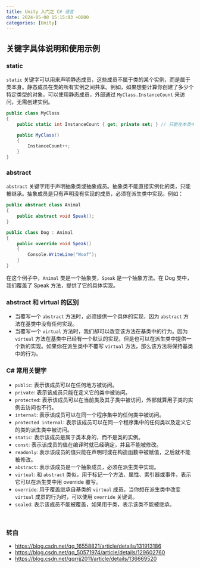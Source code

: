 ```yaml
---
title: Unity 入门之 C# 语言
date: 2024-05-08 15:15:03 +0800
categories: [Unity]
---
```


## 关键字具体说明和使用示例

### static

`static` 关键字可以用来声明静态成员，这些成员不属于类的某个实例，而是属于类本身。静态成员在类的所有实例之间共享。例如，如果想要计算你创建了多少个特定类型的对象，可以使用静态成员，外部通过 `MyClass.InstanceCount` 来访问，无需创建实例。

``` c#
public class MyClass
{
    public static int InstanceCount { get; private set; } // 只能在本类中修改 InstanceCount 值，外部只能访问

    public MyClass()
    {
        InstanceCount++;
    }
}
```

### abstract

`abstract` 关键字用于声明抽象类或抽象成员。抽象类不能直接实例化的类，只能被继承。抽象成员是只有声明没有实现的成员，必须在派生类中实现。例如：

``` c#
public abstract class Animal
{
    public abstract void Speak();
}

public class Dog : Animal
{
    public override void Speak()
    {
        Console.WriteLine("Woof");
    }
}
```

在这个例子中，`Animal` 类是一个抽象类，`Speak` 是一个抽象方法。在 Dog 类中，我们覆盖了 Speak 方法，提供了它的具体实现。

### abstract 和 virtual 的区别

* 当覆写一个 `abstract` 方法时，必须提供一个具体的实现，因为 `abstract` 方法在基类中没有任何实现。
* 当覆写一个 `virtual` 方法时，我们却可以改变该方法在基类中的行为。因为 `virtual` 方法在基类中已经有一个默认的实现，但是也可以在派生类中提供一个新的实现。如果你在派生类中不覆写 `virtual` 方法，那么该方法将保持基类中的行为。

### C# 常用关键字

* `public`: 表示该成员可以在任何地方被访问。
* `private`: 表示该成员只能在定义它的类中被访问。
* `protected`: 表示该成员可以在当前类及其子类中被访问，外部就算用子类的实例去访问也不行。
* `internal`: 表示该成员可以在同一个程序集中的任何类中被访问。
* `protected internal`: 表示该成员可以在同一个程序集中的任何类以及定义它的类的派生类中被访问。
* `static`: 表示该成员是属于类本身的，而不是类的实例。
* `const`: 表示该成员的值在编译时就已经确定，并且不能被修改。
* `readonly`: 表示该成员的值只能在声明时或在构造函数中被赋值，之后就不能被修改。
* `abstract`: 表示该成员是一个抽象成员，必须在派生类中实现。
* `virtual`: 和 `abstract` 类似，用于标记一个方法、属性、索引器或事件，表示它可以在派生类中用 override 覆写。
* `override`: 用于覆盖继承自基类的 `virtual` 成员。当你想在派生类中改变 `virtual` 成员的行为时，可以使用 `override` 关键词。
* `sealed`: 表示该成员不能被覆盖，如果用于类，表示该类不能被继承。

<br>

### 转自
* https://blog.csdn.net/qq_16558821/article/details/131913186
* https://blog.csdn.net/qq_50571974/article/details/129602760
* https://blog.csdn.net/qqrrjj2011/article/details/136669520